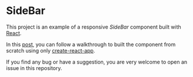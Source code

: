 # SideBar

This project is an example of a responsive _SideBar_ component built with [React](https://reactjs.org/).

In this [post](#), you can follow a walkthrough to built the component from scratch using only [create-react-app](https://github.com/facebook/create-react-app).

If you find any bug or have a suggestion, you are very welcome to open an issue in this repository.
